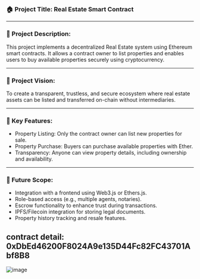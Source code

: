 ### 🏠 Project Title: Real Estate Smart Contract

---

### 📄 Project Description:
This project implements a decentralized Real Estate system using Ethereum smart contracts. It allows a contract owner to list properties and enables users to buy available properties securely using cryptocurrency.

---

### 🌟 Project Vision:
To create a transparent, trustless, and secure ecosystem where real estate assets can be listed and transferred on-chain without intermediaries.

---

### 🚀 Key Features:
- Property Listing: Only the contract owner can list new properties for sale.
- Property Purchase: Buyers can purchase available properties with Ether.
- Transparency: Anyone can view property details, including ownership and availability.

---

### 🔮 Future Scope:
- Integration with a frontend using Web3.js or Ethers.js.
- Role-based access (e.g., multiple agents, notaries).
- Escrow functionality to enhance trust during transactions.
- IPFS/Filecoin integration for storing legal documents.
- Property history tracking and resale features.

## contract detail: 0xDbEd46200F8024A9e135D44Fc82FC43701Abf8B8
![image](https://github.com/user-attachments/assets/2020b762-6b4a-464e-b59b-06fcca4e4ec2)



